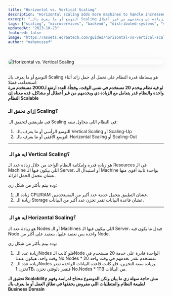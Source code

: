 ```yaml
---
title: "Horizontal vs. Vertical Scaling"
description: "Horizontal scaling adds more machines to handle increased load, while vertical scaling upgrades the resources (CPU, RAM) of a single machine. This guide explains the trade-offs, use cases, and which approach suits different system needs."
excerpt: "التوسع أو ما يعرف بالـ Scaling هو ببساطة قدرة النظام على تحمل أي حمل زائد أثناء استخدامه، فمثلا: لو فيه نظام بيخدم 20 مستخدم في نفس الوقت، وفجأة العدد ارتفع لـ2000 مستخدم مرة واحدة والنظام قدر يتعامل مع الزيادة دي ويخدمهم من غير أعطال."
tags: ["scaling", "microservices", "backend", "distributed-systems", "system-design"]
updatedAt: "2023-10-23"
featured: false
image: "https://assets.eqraatech.com/guides/horizontal-vs-vertical-scaling.png"
author: "mahyoussef"
---
```


<img src="https://assets.eqraatech.com/guides/horizontal-vs-vertical-scaling.png" alt="Horizontal vs. Vertical Scaling" ondragstart="return false;" oncontextmenu="return false;" style="display: block; margin: 2rem auto; border-radius: 1rem; box-shadow: 0 4px 24px 0 rgba(0,0,0,0.08);" />

التوسع أو ما يعرف بالـ Scaling هو ببساطة قدرة النظام على تحمل أي حمل زائد أثناء استخدامه، فمثلا:  
**لو فيه نظام بيخدم 20 مستخدم في نفس الوقت، وفجأة العدد ارتفع لـ2000 مستخدم مرة واحدة والنظام قدر يتعامل مع الزيادة دي ويخدمهم من غير أعطال أو مشاكل، فده معناه إن النظام Scalable** 

### إزاي نحقق الـ Scaling؟ 

 في طريقتين لتحقيق الـ Scaling في النظام اللي بنحاول نبنيه: 

1.  التوسع الرأسي أو ما يعرف بالـ Vertical Scaling أو Scaling-Up
2.  التوسع الأفقي أو ما يعرف بالـ Horizontal Scaling أو Scaling-Out

---
###  ايه هو الـ Vertical Scaling؟ 

هو زيادة قدرة وإمكانية النظام الواحد من خلال زيادة عدد الـ Resources في الـ Machine اللي بيكون فيها الـ Server، أو استبدال الـ Machine بواحدة تانية أقوى منها عشان تتحمل الحمل الزائد.  
  
وده بيتم بأكثر من شكل زي:

1. زيادة الـ CPU/RAM عشان التطبيق يتحمل خدمة عدد أكبر من المستخدمين.
2.  زيادة الـ Storage عشان قاعدة البيانات تقدر تخزن عدد أكبر من البيانات.

---
###  ايه هو الـ Horizontal Scaling؟ 

هو زيادة عدد الـ Nodes أو الـ Machines اللي بيكون فيها الـ Server، فبدل ما يكون فيه Node واحدة بس نعتمد عليها، بنعتمد على أكثر من Node.  
  
وده بيتم بأكثر من شكل زي:

1.  زيادة عدد الـNodes فلو كانت الـNode الواحدة قادرة على خدمة 20 مستخدم في وقت واحد، هيكون عندنا No.Nodes * 20 مستخدم نقدر نخدمهم في وقت واحد.
2.  زيادة عدد الـNodes وزيادة سعة التخزين، فلو كانت قاعدة البيانات الواحدة تقدر تخزن 1TB، فنقدر دلوقتي نخزن No.Nodes * 1TB من البيانات.

**تحقيق الـ Scalability مش حاجة سهلة زي ما يبان ولكن الموضوع محتاج لدراسة وفهم لطبيعة النظام والمتطلبات اللي مفروض يحققها في نطاق العمل أو ما يعرف بالـ Business Domain**